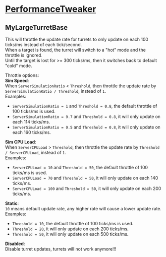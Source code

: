 # [PerformanceTweaker](https://github.com/Fankserver/torchapi-performance-tweaker)

## MyLargeTurretBase

This will throttle the update rate for turrets to only update on each 100 ticks/ms instead of each tick/second.  
When a target is found, the turret will switch to a "hot" mode and the throttle is ignored.  
Until the target is lost for >= 300 ticks/ms, then it switches back to default "cold" mode.  

Throttle options:  
**Sim Speed**:  
When `ServerSimulationRatio` < `Threshold`, then throttle the update rate by `ServerSimulationRatio / Threshold`, instead of `1`.  
Examples:  
- `ServerSimulationRatio = 1` and `Threshold = 0.8`, the default throttle of 100 ticks/ms is used.  
- `ServerSimulationRatio = 0.7` and `Threshold = 0.8`, it will only update on each 114 ticks/ms.  
- `ServerSimulationRatio = 0.5` and `Threshold = 0.8`, it will only update on each 160 ticks/ms.  

**Sim CPU Load**:  
When `ServerCPULoad` > `Threshold`, then throttle the update rate by `Threshold / ServerCPULoad`, instead of `1`.  
Examples:  
- `ServerCPULoad = 10` and `Threshold = 50`, the default throttle of 100 ticks/ms is used.  
- `ServerCPULoad = 70` and `Threshold = 50`, it will only update on each 140 ticks/ms.  
- `ServerCPULoad = 100` and `Threshold = 50`, it will only update on each 200 ticks/ms.  

**Static**:  
`10` means default update rate, any higher rate will cause a lower update rate.  
Examples:  
- `Threshold = 10`, the default throttle of 100 ticks/ms is used.  
- `Threshold = 20`, it will only update on each 200 ticks/ms.  
- `Threshold = 50`, it will only update on each 500 ticks/ms.  

**Disabled**:  
Disable turret updates, turrets will not work anymore!!!

